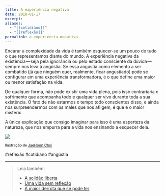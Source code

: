 ```yaml
---
title: A experiência negativa
date: 2018-01-17
excerpt: 
aliases:
  - "[[cotidiano]]"
  - "[[reflexão]]"
permalink: a-experiencia-negativa
---
```

Encarar a complexidade da vida é também esquecer-se um pouco de tudo o que representamos diante do mundo. A experiência negativa da existência — seja pela ignorância ou pelo estado consciente da dúvida — sempre nos leva à angústia. Se essa angústia como elemento a ser combatido (já que ninguém quer, realmente, ficar angustiado) pode se configurar em uma experiência transformadora, é o que define uma maior ou menor satisfação na vida.

De qualquer forma, não pode existir uma vida plena, pois isso contrariaria o sofrimento que acompanha todo e qualquer ser vivo durante toda a sua existência. O fato de não estarmos o tempo todo conscientes disso, e ainda nos surpreendermos com os males que nos afligem, é que é o maior mistério.

A única explicação que consigo imaginar para isso é uma esperteza da natureza, que nos empurra para a vida nos ensinando a esquecer dela.

![](https://cdn-images-1.medium.com/max/800/0*x8xKBPKZ53CV3Ugg.jpg)

<small>Ilustração de <a href="https://www.behance.net/plato_o">JaeHoon Choi</a></small>

#reflexão #cotidiano #angústia

---




> Leia também:
> - <a href="/a-solidao-liberta">A solidão liberta</a>
> - <a href="/uma-vida-sem-reflexao">Uma vida sem reflexão</a>
> - <a href="/a-maior-derrota-que-se-pode-ter">A maior derrota que se pode ter</a>
